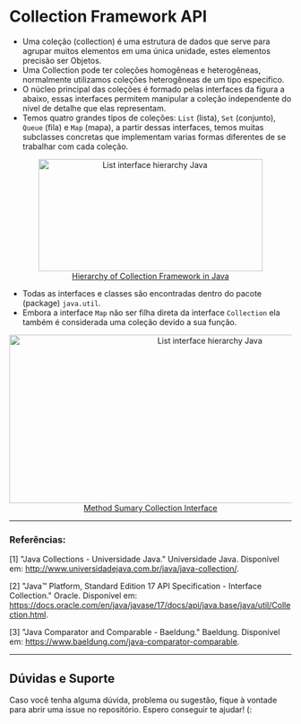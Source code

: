 # Collection Framework API

- Uma coleção (collection) é uma estrutura de dados que serve para agrupar muitos elementos em uma única unidade, estes elementos precisão ser Objetos.
- Uma Collection pode ter coleções homogêneas e heterogêneas, normalmente utilizamos coleções heterogêneas de um tipo especifico.
- O núcleo principal das coleções é formado pelas interfaces da figura a abaixo, essas interfaces permitem manipular a coleção independente do nível de detalhe que elas representam.
- Temos quatro grandes tipos de coleções: `List` (lista), `Set` (conjunto), `Queue` (fila) e `Map` (mapa), a partir dessas interfaces, temos muitas subclasses concretas que implementam varias formas diferentes de se trabalhar com cada coleção.

<p align="center">
<img src="/home/cami/Documents/git/collections-java-api-2023/assets/image/collection-framework.png" width="400" height="200" alt="List interface hierarchy Java"><br>
<a href="https://data-flair.training/blogs/collection-framework-in-java/">Hierarchy of Collection Framework in Java </a>
</p>


- Todas as interfaces e classes são encontradas dentro do pacote (package) `java.util`.
- Embora a interface `Map` não ser filha direta da interface `Collection` ela também é considerada uma coleção devido a sua função.

<p align="center">
<img src="/home/cami/Documents/git/collections-java-api-2023/assets/image/collection-framework-methods.png" width="700" height="300" alt="List interface hierarchy Java"><br>
<a href="https://docs.oracle.com/en/java/javase/17/docs/api/java.base/java/util/Collection.html">Method Sumary Collection Interface</a>
</p>


---

### Referências:

[1] "Java Collections - Universidade Java." Universidade Java. Disponível em: http://www.universidadejava.com.br/java/java-collection/.

[2] "Java™ Platform, Standard Edition 17 API Specification - Interface Collection." Oracle. Disponível em: https://docs.oracle.com/en/java/javase/17/docs/api/java.base/java/util/Collection.html.

[3] "Java Comparator and Comparable - Baeldung." Baeldung. Disponível em: https://www.baeldung.com/java-comparator-comparable.

---

## Dúvidas e Suporte

Caso você tenha alguma dúvida, problema ou sugestão, fique à vontade para abrir uma issue no repositório. Espero conseguir te ajudar! (: